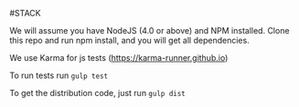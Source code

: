 #STACK

We will assume you have NodeJS (4.0 or above) and NPM installed.
Clone this repo and run npm install, and you will get all dependencies.

We use Karma for js tests (https://karma-runner.github.io) 

To run tests run `gulp test`

To get the distribution code, just run `gulp dist`



